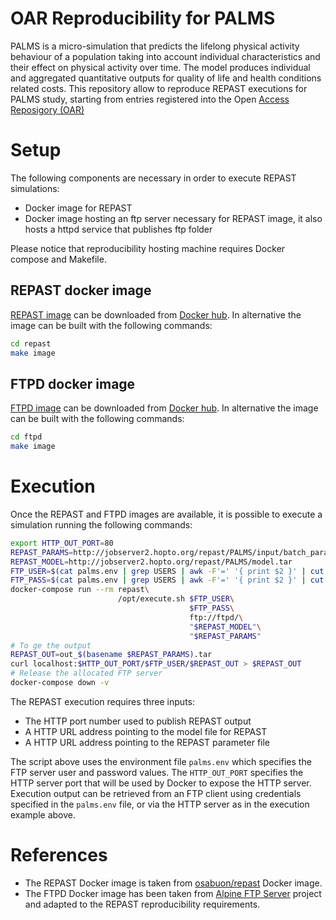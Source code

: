 # OAR Reproducibility for PALMS
PALMS is a micro-simulation that predicts the lifelong physical activity behaviour of a population taking into account individual characteristics and their effect on physical activity over time. The model produces individual and aggregated quantitative outputs for quality of life and health conditions related costs.
This repository allow to reproduce REPAST executions for PALMS study, starting from entries registered into the Open [Access Reposigory (OAR)][OAR]

# Setup
The following components are necessary in order to execute REPAST simulations:

* Docker image for REPAST
* Docker image hosting an ftp server necessary for REPAST image, it also hosts a httpd service that publishes ftp folder

Please notice that reproducibility hosting machine requires Docker compose and Makefile.

## REPAST docker image
[REPAST image][OSCT_REPAST] can be downloaded from [Docker hub][DHUB]. In alternative the image can be built with the following commands:

```bash
cd repast
make image
```

## FTPD docker image
[FTPD image][OSCT_FTPD] can be downloaded from [Docker hub][DHUB]. In alternative the image can be built with the following commands:

```bash
cd ftpd
make image
```

# Execution
Once the REPAST and FTPD images are available, it is possible to execute a simulation running the following commands:

```bash
export HTTP_OUT_PORT=80
REPAST_PARAMS=http://jobserver2.hopto.org/repast/PALMS/input/batch_params.xml_0
REPAST_MODEL=http://jobserver2.hopto.org/repast/PALMS/model.tar
FTP_USER=$(cat palms.env | grep USERS | awk -F'=' '{ print $2 }' | cut -d '|' -f1)
FTP_PASS=$(cat palms.env | grep USERS | awk -F'=' '{ print $2 }' | cut -d '|' -f2)
docker-compose run --rm repast\
                        /opt/execute.sh $FTP_USER\
                                        $FTP_PASS\
                                        ftp://ftpd/\
                                        "$REPAST_MODEL"\
                                        "$REPAST_PARAMS" 
# To ge the output
REPAST_OUT=out_$(basename $REPAST_PARAMS).tar
curl localhost:$HTTP_OUT_PORT/$FTP_USER/$REPAST_OUT > $REPAST_OUT
# Release the allocated FTP server
docker-compose down -v
```

The REPAST execution requires three inputs:

 * The HTTP port number used to publish REPAST output
 * A HTTP URL address pointing to the model file for REPAST
 * A HTTP URL address pointing to the REPAST parameter file

The script above uses the environment file `palms.env` which specifies the FTP server user and password values.
The `HTTP_OUT_PORT` specifies the HTTP server port that will be used by Docker to expose the HTTP server.
Execution output can be retrieved from an FTP client using credentials specified in the `palms.env` file, or via the HTTP server as in the execution example above.

# References
* The REPAST Docker image is taken from [osabuon/repast][REPAST_DHUB] Docker image.
* The FTPD Docker image has been taken from [Alpine FTP Server][APLINE_VSFTP] project and adapted to the REPAST reproducibility requirements.

[DHUB]:{https://hub.docker.com}
[OAR]:{https://www.openaccessrepository.it}
[REPAST_DHUB]:{https://hub.docker.com/r/osabuoun/repast}
[APLINE_VSFTP]:{https://github.com/delfer/docker-alpine-ftp-server}
[OSCT_REPAST]:{https://cloud.docker.com/u/osct/repository/docker/osct/repast}
[OSCT_FTPD]:{https://cloud.docker.com/u/osct/repository/docker/osct/ftpd}